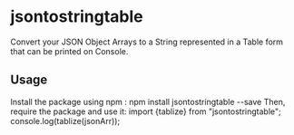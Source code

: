 # jsontostringtable
Convert your JSON Object Arrays to a String represented in a Table form that can be printed on Console.
## Usage
Install the package using npm :
 npm install jsontostringtable --save
Then, require the package and use it:
 import {tablize} from "jsontostringtable";
 console.log(tablize(jsonArr));